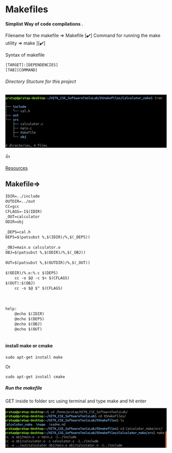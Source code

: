 # Makefiles
#### Simplist Way of code compilations .

Filename for the makefile => Makefile [✔️]
Command for running the make utility => make ][✔️] 

Syntax of makefile
```
[TARGET]:[DEPENDENCIES]
[TAB][COMMAND]
```

###### Directory Stucture for this project 
![Dir Structure](https://github.com/Pratap2018/HITK_CSE_SoftwareToolsLab/blob/master/05makefiles/image/Screenshot%20from%202019-11-15%2019-05-29.png)

:+1:

[Resources](https://www.cs.ucy.ac.cy/~tsik/Others/Programming/Tutorials/Makefiles_Tutorial.pdf)


Makefile=>
---
```
IDIR=../include
OUTDIR=../out
CC=gcc
CFLAGS=-I$(IDIR)
_OUT=calculator
ODIR=obj

_DEPS=cal.h
DEPS=$(patsubst %,$(IDIR)/%,$(_DEPS))

_OBJ=main.o calculator.o
OBJ=$(patsubst %,$(ODIR)/%,$(_OBJ))

OUT=$(patsubst %,$(OUTDIR)/%,$(_OUT))

$(ODIR)/%.o:%.c $(DEPS)
	cc -o $@ -c $< $(CFLAGS)
$(OUT):$(OBJ)
	cc -o $@ $^ $(CFLAGS)
	


help:
	@echo $(IDIR)
	@echo $(DEPS)	
	@echo $(OBJ)
	@echo $(OUT)


```

#### install make or cmake 

```
sudo apt-get install make
```
Or
```    
sudo apt-get install cmake    
```

##### Run the makefile

GET  inside to folder src using terminal and type make and hit enter

![Run Make](https://github.com/Pratap2018/HITK_CSE_SoftwareToolsLab/blob/master/05makefiles/image/Screenshot%20from%202019-11-15%2019-27-15.png)

